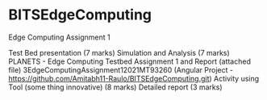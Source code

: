 # BITSEdgeComputing
Edge Computing Assignment 1

Test Bed presentation (7 marks)
Simulation and Analysis (7 marks)
    PLANETS  - Edge Computing Testbed Assignment 1 and Report (attached file)
    3EdgeComputingAssignment12021MT93260 (Angular Project - https://github.com/Amitabh11-Raulo/BITSEdgeComputing.git)
Activity using Tool (some thing innovative) (8 marks)
Detailed report (3 marks)


